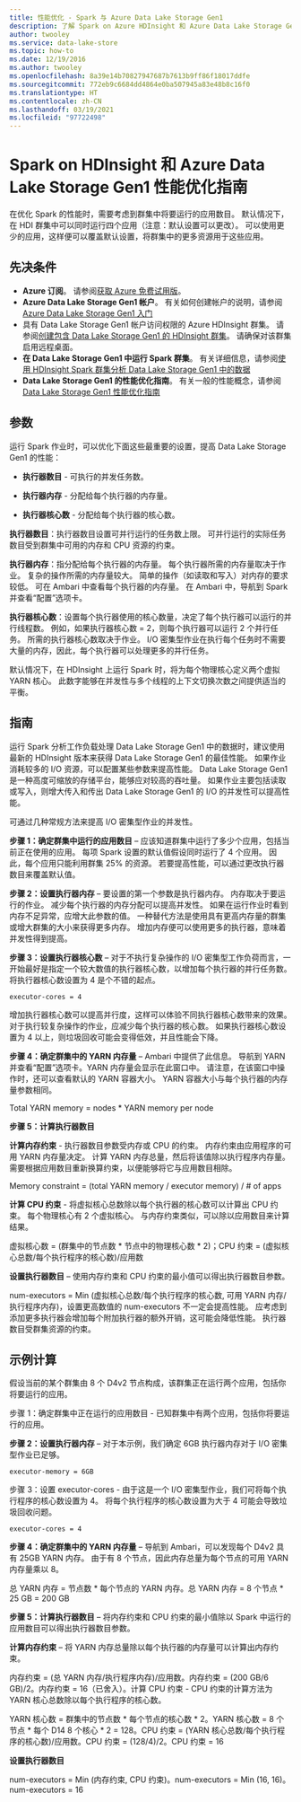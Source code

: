 ```yaml
---
title: 性能优化 - Spark 与 Azure Data Lake Storage Gen1
description: 了解 Spark on Azure HDInsight 和 Azure Data Lake Storage Gen1 的性能优化指南。
author: twooley
ms.service: data-lake-store
ms.topic: how-to
ms.date: 12/19/2016
ms.author: twooley
ms.openlocfilehash: 8a39e14b70827947687b7613b9ff86f18017ddfe
ms.sourcegitcommit: 772eb9c6684dd4864e0ba507945a83e48b8c16f0
ms.translationtype: HT
ms.contentlocale: zh-CN
ms.lasthandoff: 03/19/2021
ms.locfileid: "97722498"
---
```

# <a name="performance-tuning-guidance-for-spark-on-hdinsight-and-azure-data-lake-storage-gen1"></a>Spark on HDInsight 和 Azure Data Lake Storage Gen1 性能优化指南

在优化 Spark 的性能时，需要考虑到群集中将要运行的应用数目。 默认情况下，在 HDI 群集中可以同时运行四个应用（注意：默认设置可以更改）。 可以使用更少的应用，这样便可以覆盖默认设置，将群集中的更多资源用于这些应用。

## <a name="prerequisites"></a>先决条件

* **Azure 订阅**。 请参阅[获取 Azure 免费试用版](https://azure.microsoft.com/pricing/free-trial/)。
* **Azure Data Lake Storage Gen1 帐户**。 有关如何创建帐户的说明，请参阅 [Azure Data Lake Storage Gen1 入门](data-lake-store-get-started-portal.md)
* 具有 Data Lake Storage Gen1 帐户访问权限的 Azure HDInsight 群集。 请参阅[创建包含 Data Lake Storage Gen1 的 HDInsight 群集](data-lake-store-hdinsight-hadoop-use-portal.md)。 请确保对该群集启用远程桌面。
* **在 Data Lake Storage Gen1 中运行 Spark 群集**。 有关详细信息，请参阅[使用 HDInsight Spark 群集分析 Data Lake Storage Gen1 中的数据](../hdinsight/spark/apache-spark-use-with-data-lake-store.md)
* **Data Lake Storage Gen1 的性能优化指南**。 有关一般的性能概念，请参阅 [Data Lake Storage Gen1 性能优化指南](./data-lake-store-performance-tuning-guidance.md) 

## <a name="parameters"></a>参数

运行 Spark 作业时，可以优化下面这些最重要的设置，提高 Data Lake Storage Gen1 的性能：

* **执行器数目** - 可执行的并发任务数。

* **执行器内存** - 分配给每个执行器的内存量。

* **执行器核心数** - 分配给每个执行器的核心数。

**执行器数目**：执行器数目设置可并行运行的任务数上限。 可并行运行的实际任务数目受到群集中可用的内存和 CPU 资源的约束。

**执行器内存**：指分配给每个执行器的内存量。 每个执行器所需的内存量取决于作业。 复杂的操作所需的内存量较大。 简单的操作（如读取和写入）对内存的要求较低。 可在 Ambari 中查看每个执行器的内存量。 在 Ambari 中，导航到 Spark 并查看“配置”选项卡。

**执行器核心数**：设置每个执行器使用的核心数量，决定了每个执行器可以运行的并行线程数。 例如，如果执行器核心数 = 2，则每个执行器可以运行 2 个并行任务。 所需的执行器核心数取决于作业。 I/O 密集型作业在执行每个任务时不需要大量的内存，因此，每个执行器可以处理更多的并行任务。

默认情况下，在 HDInsight 上运行 Spark 时，将为每个物理核心定义两个虚拟 YARN 核心。 此数字能够在并发性与多个线程的上下文切换次数之间提供适当的平衡。

## <a name="guidance"></a>指南

运行 Spark 分析工作负载处理 Data Lake Storage Gen1 中的数据时，建议使用最新的 HDInsight 版本来获得 Data Lake Storage Gen1 的最佳性能。 如果作业消耗较多的 I/O 资源，可以配置某些参数来提高性能。 Data Lake Storage Gen1 是一种高度可缩放的存储平台，能够应对较高的吞吐量。 如果作业主要包括读取或写入，则增大传入和传出 Data Lake Storage Gen1 的 I/O 的并发性可以提高性能。

可通过几种常规方法来提高 I/O 密集型作业的并发性。

**步骤 1：确定群集中运行的应用数目** – 应该知道群集中运行了多少个应用，包括当前正在使用的应用。 每项 Spark 设置的默认值假设同时运行了 4 个应用。 因此，每个应用只能利用群集 25% 的资源。 若要提高性能，可以通过更改执行器数目来覆盖默认值。

**步骤 2：设置执行器内存** – 要设置的第一个参数是执行器内存。 内存取决于要运行的作业。 减少每个执行器的内存分配可以提高并发性。 如果在运行作业时看到内存不足异常，应增大此参数的值。 一种替代方法是使用具有更高内存量的群集或增大群集的大小来获得更多内存。 增加内存便可以使用更多的执行器，意味着并发性得到提高。

**步骤 3：设置执行器核心数** – 对于不执行复杂操作的 I/O 密集型工作负荷而言，一开始最好是指定一个较大数值的执行器核心数，以增加每个执行器的并行任务数。 将执行器核心数设置为 4 是个不错的起点。

```console
executor-cores = 4
```

增加执行器核心数可以提高并行度，这样可以体验不同执行器核心数带来的效果。 对于执行较复杂操作的作业，应减少每个执行器的核心数。 如果执行器核心数设置为 4 以上，则垃圾回收可能会变得低效，并且性能会下降。

**步骤 4：确定群集中的 YARN 内存量** – Ambari 中提供了此信息。 导航到 YARN 并查看“配置”选项卡。YARN 内存量会显示在此窗口中。
请注意，在该窗口中操作时，还可以查看默认的 YARN 容器大小。 YARN 容器大小与每个执行器的内存量参数相同。

Total YARN memory = nodes * YARN memory per node

**步骤 5：计算执行器数目**

**计算内存约束** - 执行器数目参数受内存或 CPU 的约束。 内存约束由应用程序的可用 YARN 内存量决定。 计算 YARN 内存总量，然后将该值除以执行程序内存量。 需要根据应用数目重新换算约束，以便能够将它与应用数目相除。

Memory constraint = (total YARN memory / executor memory) / # of apps

**计算 CPU 约束** - 将虚拟核心总数除以每个执行器的核心数可以计算出 CPU 约束。 每个物理核心有 2 个虚拟核心。 与内存约束类似，可以除以应用数目来计算结果。

虚拟核心数 = (群集中的节点数 * 节点中的物理核心数 * 2)；CPU 约束 = (虚拟核心总数/每个执行程序的核心数)/应用数

**设置执行器数目** – 使用内存约束和 CPU 约束的最小值可以得出执行器数目参数。 

num-executors = Min (虚拟核心总数/每个执行程序的核心数, 可用 YARN 内存/执行程序内存)，设置更高数值的 num-executors 不一定会提高性能。 应考虑到添加更多执行器会增加每个附加执行器的额外开销，这可能会降低性能。 执行器数目受群集资源的约束。

## <a name="example-calculation"></a>示例计算

假设当前的某个群集由 8 个 D4v2 节点构成，该群集正在运行两个应用，包括你将要运行的应用。

步骤 1：确定群集中正在运行的应用数目 - 已知群集中有两个应用，包括你将要运行的应用。

**步骤 2：设置执行器内存** – 对于本示例，我们确定 6GB 执行器内存对于 I/O 密集型作业已足够。

```console
executor-memory = 6GB
```

步骤 3：设置 executor-cores - 由于这是一个 I/O 密集型作业，我们可将每个执行程序的核心数设置为 4。 将每个执行程序的核心数设置为大于 4 可能会导致垃圾回收问题。

```console
executor-cores = 4
```

**步骤 4：确定群集中的 YARN 内存量** – 导航到 Ambari，可以发现每个 D4v2 具有 25GB YARN 内存。 由于有 8 个节点，因此内存总量为每个节点的可用 YARN 内存量乘以 8。

总 YARN 内存 = 节点数 * 每个节点的 YARN 内存。总 YARN 内存 = 8 个节点 * 25 GB = 200 GB

**步骤 5：计算执行器数目** – 将内存约束和 CPU 约束的最小值除以 Spark 中运行的应用数目可以得出执行器数目参数。

**计算内存约束** – 将 YARN 内存总量除以每个执行器的内存量可以计算出内存约束。

内存约束 = (总 YARN 内存/执行程序内存)/应用数。内存约束 = (200 GB/6 GB)/2。内存约束 = 16（已舍入）。计算 CPU 约束 - CPU 约束的计算方法为 YARN 核心总数除以每个执行程序的核心数。

YARN 核心数 = 群集中的节点数 * 每个节点的核心数 * 2。YARN 核心数 = 8 个节点 * 每个 D14 8 个核心 * 2 = 128。CPU 约束 = (YARN 核心总数/每个执行程序的核心数)/应用数。CPU 约束 = (128/4)/2。CPU 约束 = 16

**设置执行器数目**

num-executors = Min (内存约束, CPU 约束)。num-executors = Min (16, 16)。num-executors = 16